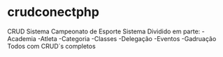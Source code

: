 # crudconectphp
CRUD Sistema Campeonato de Esporte
Sistema Dividido em parte:
  -Academia
  -Atleta
  -Categoria
  -Classes
  -Delegação
  -Eventos
  -Gadruação
Todos com CRUD´s completos
